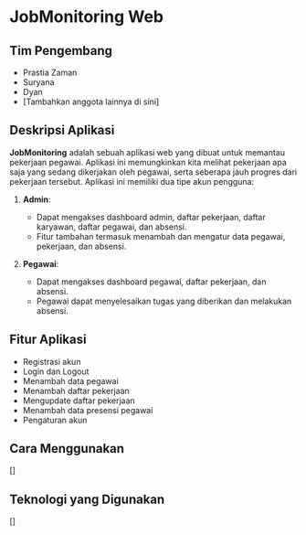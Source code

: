 # JobMonitoring Web

## Tim Pengembang
- Prastia Zaman
- Suryana
- Dyan
- [Tambahkan anggota lainnya di sini]

## Deskripsi Aplikasi
**JobMonitoring** adalah sebuah aplikasi web yang dibuat untuk memantau pekerjaan pegawai. Aplikasi ini memungkinkan kita melihat pekerjaan apa saja yang sedang dikerjakan oleh pegawai, serta seberapa jauh progres dari pekerjaan tersebut. Aplikasi ini memiliki dua tipe akun pengguna:

1. **Admin**: 
   - Dapat mengakses dashboard admin, daftar pekerjaan, daftar karyawan, daftar pegawai, dan absensi.
   - Fitur tambahan termasuk menambah dan mengatur data pegawai, pekerjaan, dan absensi.

2. **Pegawai**:
   - Dapat mengakses dashboard pegawai, daftar pekerjaan, dan absensi.
   - Pegawai dapat menyelesaikan tugas yang diberikan dan melakukan absensi.

## Fitur Aplikasi
- Registrasi akun
- Login dan Logout
- Menambah data pegawai
- Menambah daftar pekerjaan
- Mengupdate daftar pekerjaan
- Menambah data presensi pegawai
- Pengaturan akun

## Cara Menggunakan
[]

## Teknologi yang Digunakan
[]

